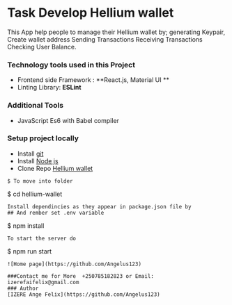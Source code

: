 # Task Develop Hellium wallet
This App help people to manage their Hellium wallet by; 
generating Keypair, 
Create wallet address
Sending Transactions
Receiving Transactions
Checking User Balance. 



### Technology tools used in this Project

* Frontend side Framework : **React.js, Material UI **
* Linting Library: **ESLint**


### Additional Tools

* JavaScript Es6 with Babel compiler


### Setup project locally

* Install [git](https://git-scm.com/downloads)
* Install [Node js](https://nodejs.org/en/)
* Clone Repo [Hellium wallet](https://github.com/Angelus123/hellium-wallet)

```
$ To move into folder
```
$ cd hellium-wallet
```
Install dependincies as they appear in package.json file by
## And rember set .env variable 

```
$ npm install
```
To start the server do

```
$ npm run start
```
![Home page](https://github.com/Angelus123)

###Contact me for More  +250785182823 or Email: izerefaifelix@gmail.com
### Author
[IZERE Ange Felix](https://github.com/Angelus123)